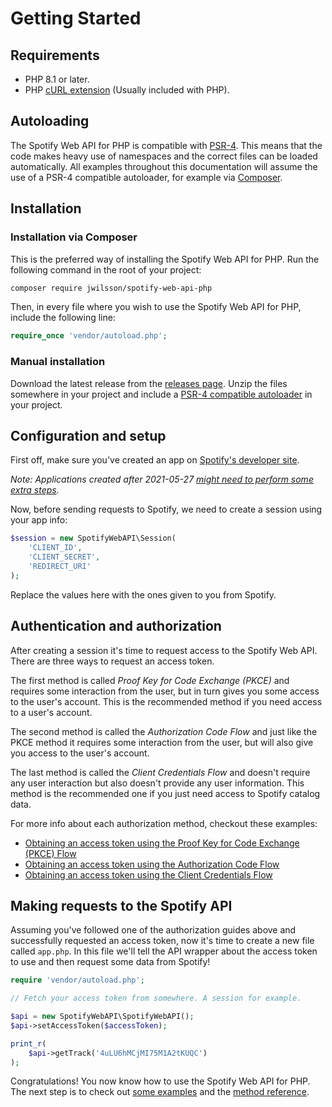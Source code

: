 # Getting Started

## Requirements
* PHP 8.1 or later.
* PHP [cURL extension](http://php.net/manual/en/book.curl.php) (Usually included with PHP).

## Autoloading
The Spotify Web API for PHP is compatible with [PSR-4](http://www.php-fig.org/psr/psr-4/). This means that the code makes heavy use of namespaces and the correct files can be loaded automatically. All examples throughout this documentation will assume the use of a PSR-4 compatible autoloader, for example via [Composer](https://getcomposer.org/).

## Installation

### Installation via Composer
This is the preferred way of installing the Spotify Web API for PHP. Run the following command in the root of your project:

```sh
composer require jwilsson/spotify-web-api-php
```

Then, in every file where you wish to use the Spotify Web API for PHP, include the following line:

```php
require_once 'vendor/autoload.php';
```

### Manual installation

Download the latest release from the [releases page](https://github.com/jwilsson/spotify-web-api-php/releases). Unzip the files somewhere in your project and include a [PSR-4 compatible autoloader](http://www.php-fig.org/psr/psr-4/examples/) in your project.

## Configuration and setup
First off, make sure you've created an app on [Spotify's developer site](https://developer.spotify.com/documentation/web-api/).

*Note: Applications created after 2021-05-27 [might need to perform some extra steps](https://developer.spotify.com/community/news/2021/05/27/improving-the-developer-and-user-experience-for-third-party-apps/).*

Now, before sending requests to Spotify, we need to create a session using your app info:

```php
$session = new SpotifyWebAPI\Session(
    'CLIENT_ID',
    'CLIENT_SECRET',
    'REDIRECT_URI'
);
```

Replace the values here with the ones given to you from Spotify.

## Authentication and authorization
After creating a session it's time to request access to the Spotify Web API. There are three ways to request an access token.

The first method is called *Proof Key for Code Exchange (PKCE)* and requires some interaction from the user, but in turn gives you some access to the user's account. This is the recommended method if you need access to a user's account.

The second method is called the *Authorization Code Flow* and just like the PKCE method it requires some interaction from the user, but will also give you access to the user's account.

The last method is called the *Client Credentials Flow* and doesn't require any user interaction but also doesn't provide any user information. This method is the recommended one if you just need access to Spotify catalog data.

For more info about each authorization method, checkout these examples:
* [Obtaining an access token using the Proof Key for Code Exchange (PKCE) Flow](/docs/examples/access-token-with-pkce-flow.md)
* [Obtaining an access token using the Authorization Code Flow](/docs/examples/access-token-with-authorization-code-flow.md)
* [Obtaining an access token using the Client Credentials Flow](/docs/examples/access-token-with-client-credentials-flow.md)

## Making requests to the Spotify API
Assuming you've followed one of the authorization guides above and successfully requested an access token, now it's time to create a new file called `app.php`. In this file we'll tell the API wrapper about the access token to use and then request some data from Spotify!

```php
require 'vendor/autoload.php';

// Fetch your access token from somewhere. A session for example.

$api = new SpotifyWebAPI\SpotifyWebAPI();
$api->setAccessToken($accessToken);

print_r(
    $api->getTrack('4uLU6hMCjMI75M1A2tKUQC')
);
```

Congratulations! You now know how to use the Spotify Web API for PHP. The next step is to check out [some examples](/docs/examples/) and the [method reference](/docs/method-reference/).

